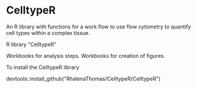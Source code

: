 # CelltypeR

An R library with functions for a work flow to use flow cytometry to quantify cell types within a complex tissue.

R library "CelltypeR"

Workbooks for analysis steps.
Workbooks for creation of figures.


To install the CelltypeR library

devtools::install_github("RhalenaThomas/CelltypeR/CelltypeR")
